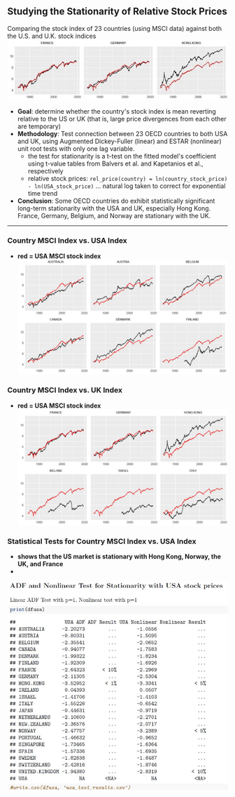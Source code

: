 ## Studying the Stationarity of Relative Stock Prices
Comparing the stock index of 23 countries (using MSCI data) against both the U.S. and U.K. stock indices  
![Prices vs. UK front image](./imgs/pic_vs_uk_small.jpg)  
- **Goal**: determine whether the country's stock index is mean reverting relative to the US or UK (that is, large price divergences from each other are temporary)
- **Methodology**: Test connection between 23 OECD countries to both USA and UK, using Augmented Dickey-Fuller (linear) and ESTAR (nonlinear) unit root tests with only one lag variable.
  - the test for stationarity is a t-test on the fitted model's coefficient using t-value tables from Balvers et al. and Kapetanios et al., respectively
  - relative stock prices: `rel_price(country) = ln(country_stock_price) - ln(USA_stock_price)` ... natural log taken to correct for exponential time trend
- **Conclusion**: Some OECD countries do exhibit statistically significant long-term stationarity with the USA and UK, especially Hong Kong. France, Germany, Belgium, and Norway are stationary with the UK. 
---
### Country MSCI Index vs. USA Index
- **red = USA MSCI stock index**
![Prices vs. USA](./imgs/pic_vs_usa.JPG)
### Country MSCI Index vs. UK Index
- **red = USA MSCI stock index**
![Prices vs. UK](./imgs/pic_vs_uk.JPG)
### Statistical Tests for Country MSCI Index vs. USA Index
- **shows that the US market is stationary with Hong Kong, Norway, the UK, and France**
- 
![table of values](./imgs/pic1.JPG)
